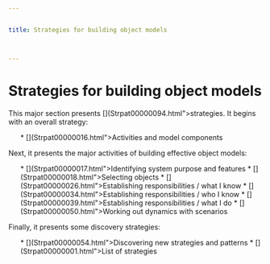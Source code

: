 ```yaml
---


title: Strategies for building object models



---
```


# Strategies for building object models 

<p>This major section presents [](Strpat00000094.html">strategies</a>. It begins
with an overall strategy: </p>

<ul>
* [](Strpat00000016.html">Activities and model components</a></li>
</ul>

<p>Next, it presents the major activities of building effective object models: </p>

<ul>
* [](Strpat00000017.html">Identifying system purpose and features</a></li>
* [](Strpat00000018.html">Selecting objects</a></li>
* [](Strpat00000026.html">Establishing responsibilities / what I know</a></li>
* [](Strpat00000034.html">Establishing responsibilities / who I know</a></li>
* [](Strpat00000039.html">Establishing responsibilities / what I do</a></li>
* [](Strpat00000050.html">Working out dynamics with scenarios</a></li>
</ul>

<p>Finally, it presents some discovery strategies: </p>

<ul>
* [](Strpat00000054.html">Discovering new strategies and patterns</a></li>
* [](Strpat00000001.html">List of strategies</a></li>
</ul>



